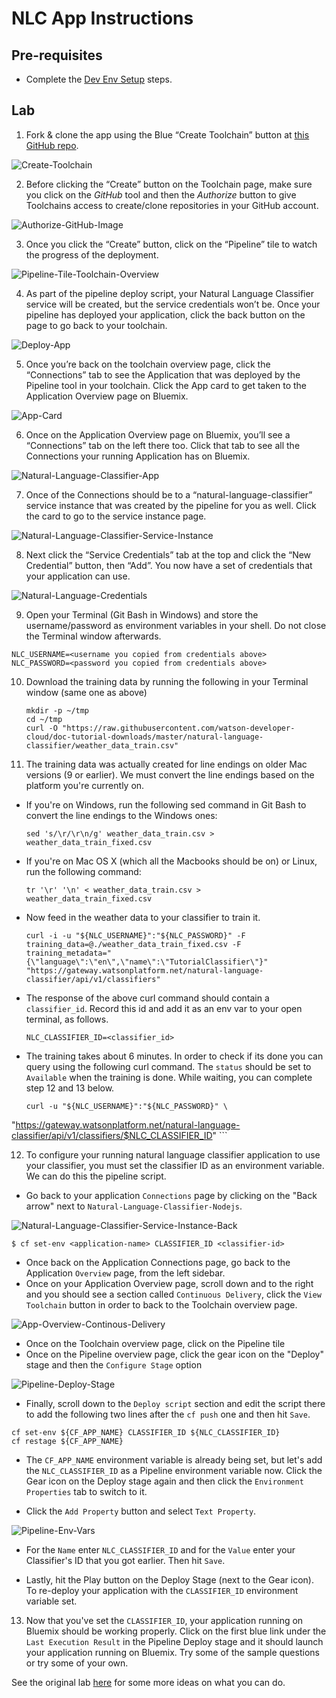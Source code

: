 # NLC App Instructions

## Pre-requisites
* Complete the [Dev Env Setup](https://github.com/Bluemix-Watson-Labs/Dev-Env-Setup) steps.

## Lab

1. 	Fork & clone the app using the Blue “Create Toolchain” button at [this GitHub repo](https://github.com/Bluemix-Watson-Labs/natural-language-classifier-toolchain-template).

  ![Create-Toolchain](./Create-Toolchain.png)

2. Before clicking the “Create” button on the Toolchain page, make sure you click on the *GitHub* tool and then the *Authorize* button to give Toolchains access to create/clone repositories in your GitHub account.

  ![Authorize-GitHub-Image](./Authorize-GitHub-Create-Toolchain.png)

3.	Once you click the “Create” button, click on the “Pipeline” tile to watch the progress of the deployment.

  ![Pipeline-Tile-Toolchain-Overview](./Pipeline-Tile-Toolchain-Overview.png)

4.	As part of the pipeline deploy script, your Natural Language Classifier service will be created, but the service credentials won’t be. Once your pipeline has deployed your application, click the back button on the page to go back to your toolchain.

  ![Deploy-App](./Deploy-App.png)

5.	Once you’re back on the toolchain overview page, click the “Connections” tab to see the Application that was deployed by the Pipeline tool in your toolchain. Click the App card to get taken to the Application Overview page on Bluemix.

  ![App-Card](./App-Card.png)

6.	Once on the Application Overview page on Bluemix, you’ll see a “Connections” tab on the left there too. Click that tab to see all the Connections your running Application has on Bluemix.

  ![Natural-Language-Classifier-App](./Natural-Language-Classifier-App.png)

7.	Once of the Connections should be to a “natural-language-classifier” service instance that was created by the pipeline for you as well. Click the card to go to the service instance page.

  ![Natural-Language-Classifier-Service-Instance](./Natural-Language-Classifier-Service-Instance.png)

8.	Next click the “Service Credentials” tab at the top and click the “New Credential” button, then “Add”. You now have a set of credentials that your application can use.

  ![Natural-Language-Credentials](./Natural-Language-Credentials.png)

9. Open your Terminal (Git Bash in Windows) and store the username/password as environment variables in your shell. Do not close the Terminal window afterwards.

 ```
NLC_USERNAME=<username you copied from credentials above>
NLC_PASSWORD=<password you copied from credentials above>
 ```

10. Download the training data by running the following in your Terminal window (same one as above)

    ```
    mkdir -p ~/tmp
    cd ~/tmp
    curl -O "https://raw.githubusercontent.com/watson-developer-cloud/doc-tutorial-downloads/master/natural-language-classifier/weather_data_train.csv"
    ```

11. The training data was actually created for line endings on older Mac versions (9 or earlier). We must convert the line endings based on the platform you're currently on.

  * If you're on Windows, run the following sed command in Git Bash to convert the line endings to the Windows ones:
    ```
    sed 's/\r/\r\n/g' weather_data_train.csv > weather_data_train_fixed.csv
    ```
  * If you're on Mac OS X (which all the Macbooks should be on) or Linux, run the following command:
    ```
    tr '\r' '\n' < weather_data_train.csv > weather_data_train_fixed.csv
    ```
  * Now feed in the weather data to your classifier to train it.
    ```
    curl -i -u "${NLC_USERNAME}":"${NLC_PASSWORD}" -F training_data=@./weather_data_train_fixed.csv -F training_metadata="{\"language\":\"en\",\"name\":\"TutorialClassifier\"}" "https://gateway.watsonplatform.net/natural-language-classifier/api/v1/classifiers"
    ```
  * The response of the above curl command should contain a `classifier_id`. Record this id and add it as an env var to your open terminal, as follows.
    ```
    NLC_CLASSIFIER_ID=<classifier_id>
    ```
  * The training takes about 6 minutes. In order to check if its done you can query using the following curl command. The `status` should be set to `Available` when the training is done. While waiting, you can complete step 12 and 13 below.
    ```
    curl -u "${NLC_USERNAME}":"${NLC_PASSWORD}" \
"https://gateway.watsonplatform.net/natural-language-classifier/api/v1/classifiers/$NLC_CLASSIFIER_ID"
    ```

12.	To configure your running natural language classifier application to use your classifier, you must set the classifier ID as an environment variable. We can do this the pipeline script.
  * Go back to your application `Connections` page by clicking on the "Back arrow" next to `Natural-Language-Classifier-Nodejs`.

 ![Natural-Language-Classifier-Service-Instance-Back](./Natural-Language-Classifier-Service-Instance-Back.png)

  ```
  $ cf set-env <application-name> CLASSIFIER_ID <classifier-id>
  ```
  * Once back on the Application Connections page, go back to the Application `Overview` page, from the left sidebar.
  * Once on your Application Overview page, scroll down and to the right and you should see a section called `Continuous Delivery`, click the `View Toolchain` button in order to back to the Toolchain overview page.

  ![App-Overview-Continous-Delivery](./App-Overview-Continous-Delivery.png)

  * Once on the Toolchain overview page, click on the Pipeline tile
  * Once on the Pipeline overview page, click the gear icon on the "Deploy" stage and then the `Configure Stage` option

  ![Pipeline-Deploy-Stage](./Pipeline-Deploy-Stage.png)

  * Finally, scroll down to the `Deploy script` section and edit the script there to add the following two lines after the `cf push` one and then hit `Save`.

  ```
  cf set-env ${CF_APP_NAME} CLASSIFIER_ID ${NLC_CLASSIFIER_ID}
  cf restage ${CF_APP_NAME}
  ```

  * The `CF_APP_NAME` environment variable is already being set, but let's add the `NLC_CLASSIFIER_ID` as a Pipeline environment variable now. Click the Gear icon on the Deploy stage again and then click the `Environment Properties` tab to switch to it.

  * Click the `Add Property` button and select `Text Property`.

  ![Pipeline-Env-Vars](./Pipeline-Env-Vars.png)

  * For the `Name` enter `NLC_CLASSIFIER_ID` and for the `Value` enter your Classifier's ID that you got earlier. Then hit `Save`.

  * Lastly, hit the Play button on the Deploy Stage (next to the Gear icon). To re-deploy your application with the `CLASSIFIER_ID` environment variable set.

13.	Now that you've set the `CLASSIFIER_ID`, your application running on Bluemix should be working properly. Click on the first blue link under the `Last Execution Result` in the Pipeline Deploy stage and it should launch your application running on Bluemix. Try some of the sample questions or try some of your own.

See the original lab [here](https://www.ibm.com/watson/developercloud/doc/nl-classifier/get_start.shtml) for some more ideas on what you can do.
